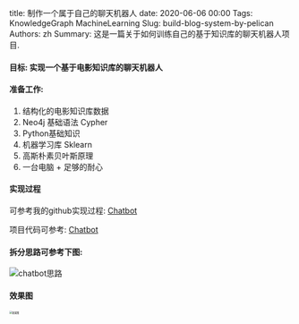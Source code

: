 title: 制作一个属于自己的聊天机器人
date: 2020-06-06 00:00
Tags: KnowledgeGraph MachineLearning
Slug: build-blog-system-by-pelican
Authors: zh
Summary: 这是一篇关于如何训练自己的基于知识库的聊天机器人项目.

#### 目标: 实现一个基于电影知识库的聊天机器人

#### 准备工作:

1. 结构化的电影知识库数据
2. Neo4j 基础语法 Cypher
3. Python基础知识
4. 机器学习库 Sklearn
5. 高斯朴素贝叶斯原理
6. 一台电脑 + 足够的耐心

#### 实现过程

可参考我的github实现过程: [Chatbot](https://mrzhang3389.github.io/chatbot/)

项目代码可参考: [Chatbot](https://github.com/Mrzhang3389/chatbot)

#### 拆分思路可参考下图:

![chatbot思路](https://raw.githubusercontent.com/Mrzhang3389/chatbot/master/assets/chatbot%E6%80%9D%E8%B7%AF.png)

#### 效果图

<img src="https://raw.githubusercontent.com/Mrzhang3389/chatbot/master/assets/example.png" alt="效果图" style="zoom:30%;" />